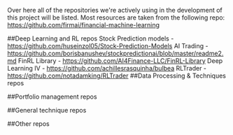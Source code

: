 Over here all of the repositories we're actively using in the development of this project will be listed. Most resources are taken from the following repo:
https://github.com/firmai/financial-machine-learning

##Deep Learning and RL repos
Stock Prediction models - https://github.com/huseinzol05/Stock-Prediction-Models
AI Trading - https://github.com/borisbanushev/stockpredictionai/blob/master/readme2.md
FinRL Library - https://github.com/AI4Finance-LLC/FinRL-Library
Deep Learning IV - https://github.com/achillesrasquinha/bulbea
RLTrader - https://github.com/notadamking/RLTrader
##Data Processing & Techniques repos

##Portfolio management repos

##General technique repos

##Other repos
